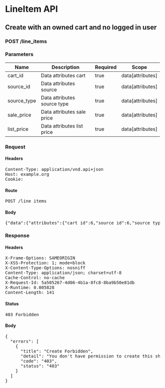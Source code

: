 # LineItem API

## Create with an owned cart and no logged in user

### POST /line_items

### Parameters

| Name | Description | Required | Scope |
|------|-------------|----------|-------|
| cart_id | Data attributes cart | true | data[attributes] |
| source_id | Data attributes source | true | data[attributes] |
| source_type | Data attributes source type | true | data[attributes] |
| sale_price | Data attributes sale price | true | data[attributes] |
| list_price | Data attributes list price | true | data[attributes] |

### Request

#### Headers

<pre>Content-Type: application/vnd.api+json
Host: example.org
Cookie: </pre>

#### Route

<pre>POST /line_items</pre>

#### Body

<pre>{"data":{"attributes":{"cart_id":6,"source_id":6,"source_type":"Item","sale_price":1.0,"list_price":1.0},"type":"line_items"}}</pre>

### Response

#### Headers

<pre>X-Frame-Options: SAMEORIGIN
X-XSS-Protection: 1; mode=block
X-Content-Type-Options: nosniff
Content-Type: application/json; charset=utf-8
Cache-Control: no-cache
X-Request-Id: 5a505267-4d06-4b1a-8fc8-8ba9b50e81db
X-Runtime: 0.005828
Content-Length: 141</pre>

#### Status

<pre>403 Forbidden</pre>

#### Body

<pre>{
  "errors": [
    {
      "title": "Create Forbidden",
      "detail": "You don't have permission to create this shopping/line item.",
      "code": "403",
      "status": "403"
    }
  ]
}</pre>
